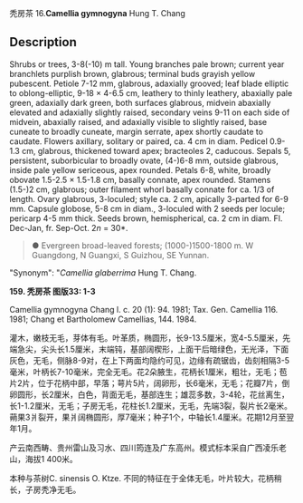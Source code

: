 秃房茶
16.**Camellia gymnogyna** Hung T. Chang

## Description
Shrubs or trees, 3-8(-10) m tall. Young branches pale brown; current year branchlets purplish brown, glabrous; terminal buds grayish yellow pubescent. Petiole 7-12 mm, glabrous, adaxially grooved; leaf blade elliptic to oblong-elliptic, 9-18 × 4-6.5 cm, leathery to thinly leathery, abaxially pale green, adaxially dark green, both surfaces glabrous, midvein abaxially elevated and adaxially slightly raised, secondary veins 9-11 on each side of midvein, abaxially raised, and adaxially visible to slightly raised, base cuneate to broadly cuneate, margin serrate, apex shortly caudate to caudate. Flowers axillary, solitary or paired, ca. 4 cm in diam. Pedicel 0.9-1.3 cm, glabrous, thickened toward apex; bracteoles 2, caducous. Sepals 5, persistent, suborbicular to broadly ovate, (4-)6-8 mm, outside glabrous, inside pale yellow sericeous, apex rounded. Petals 6-8, white, broadly obovate 1.5-2.5 × 1.5-1.8 cm, basally connate, apex rounded. Stamens (1.5-)2 cm, glabrous; outer filament whorl basally connate for ca. 1/3 of length. Ovary glabrous, 3-loculed; style ca. 2 cm, apically 3-parted for 6-9 mm. Capsule globose, 5-8 cm in diam., 3-loculed with 2 seeds per locule; pericarp 4-5 mm thick. Seeds brown, hemispherical, ca. 2 cm in diam. Fl. Dec-Jan, fr. Sep-Oct. 2*n* = 30*.


> ●  Evergreen broad-leaved forests; (1000-)1500-1800 m. W Guangdong, N Guangxi, S Guizhou, SE Yunnan.

  "Synonym": "*Camellia glaberrima* Hung T. Chang.

**159. 秃房茶 图版33: 1-3**

Camellia gymnogyna Chang l. c. 20 (1): 94. 1981; Tax. Gen. Camellia 116. 1981; Chang et Bartholomew Camellias, 144. 1984.

灌木，嫩枝无毛，芽体有毛。叶革质，椭圆形，长9-13.5厘米，宽4-5.5厘米，先端急尖，尖头长1.5厘米，末端钝，基部阔楔形，上面干后暗绿色，无光泽，下面灰色，无毛，侧脉8-9对，在上下两面均隐约可见，边缘有疏锯齿，齿刻相隔3-5毫米，叶柄长7-10毫米，完全无毛。花2朵腋生，花柄长1厘米，粗壮，无毛；苞片2片，位于花柄中部，早落；萼片5片，阔卵形，长6毫米，无毛；花瓣7片，倒卵圆形，长2厘米，白色，背面无毛，基部连生；雄蕊多数，3-4轮，花丝离生，长1-1.2厘米，无毛；子房无毛，花柱长1.2厘米，无毛，先端3裂，裂片长2毫米。蒴果3爿裂开，果爿阔椭圆形，厚7毫米；种子1个，中轴长1.4厘米。花期12月至翌年1月。

产云南西畴、贵州雷山及习水、四川筠连及广东高州。模式标本采自广西凌乐老山，海拔1 400米。

本种与茶树C. sinensis O. Ktze. 不同的特征在于全体无毛，叶片较大，花柄稍长，子房秃净无毛。
